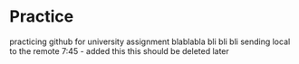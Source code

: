 # Practice
practicing github for university assignment
blablabla bli bli bli
sending local to the remote
7:45 - added this
this should be deleted later